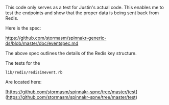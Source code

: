 

This code only serves as a test for Justin's actual code.  This enables
me to test the endpoints and show that the proper data is being sent
back from Redis.

Here is the spec:

https://github.com/stormasm/spinnakr-generic-ds/blob/master/doc/eventspec.md

The above spec outlines the details of the Redis key structure.

The tests for the

```
lib/redis/redisimevent.rb
```

Are located here:

[https://github.com/stormasm/spinnakr-spne/tree/master/test]
(https://github.com/stormasm/spinnakr-spne/tree/master/test)
